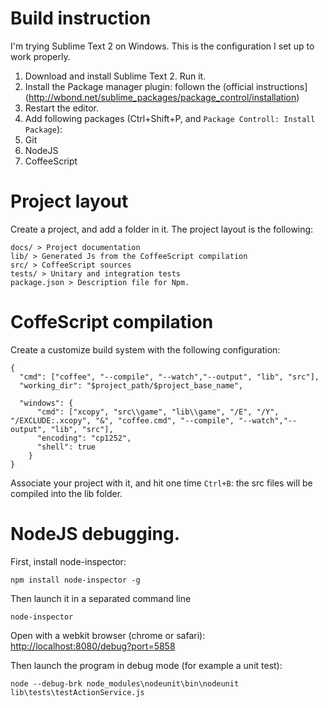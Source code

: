 # Build instruction

I'm trying Sublime Text 2 on Windows.
This is the configuration I set up to work properly.

1. Download and install Sublime Text 2. Run it.
2. Install the Package manager plugin: follown the (official instructions](http://wbond.net/sublime_packages/package_control/installation)
3. Restart the editor.
4. Add following packages (Ctrl+Shift+P, and `Package Controll: Install Package`):
  1. Git
  2. NodeJS
  3. CoffeeScript

# Project layout

Create a project, and add a folder in it.
The project layout is the following:

    docs/ > Project documentation 
    lib/ > Generated Js from the CoffeeScript compilation
    src/ > CoffeeScript sources
    tests/ > Unitary and integration tests
    package.json > Description file for Npm.

# CoffeScript compilation

Create a customize build system with the following configuration:

    {
      "cmd": ["coffee", "--compile", "--watch","--output", "lib", "src"],
      "working_dir": "$project_path/$project_base_name",
      
      "windows": {
          "cmd": ["xcopy", "src\\game", "lib\\game", "/E", "/Y", "/EXCLUDE:.xcopy", "&", "coffee.cmd", "--compile", "--watch","--output", "lib", "src"],
          "encoding": "cp1252",
          "shell": true
        }
    }

Associate your project with it, and hit one time `Ctrl+B`: the src files will be compiled into the lib folder.

# NodeJS debugging.

First, install node-inspector:

    npm install node-inspector -g

Then launch it in a separated command line

    node-inspector

Open with a webkit browser (chrome or safari): [http://localhost:8080/debug?port=5858](http://localhost:8080/debug?port=5858)

Then launch the program in debug mode (for example a unit test):

    node --debug-brk node_modules\nodeunit\bin\nodeunit lib\tests\testActionService.js
